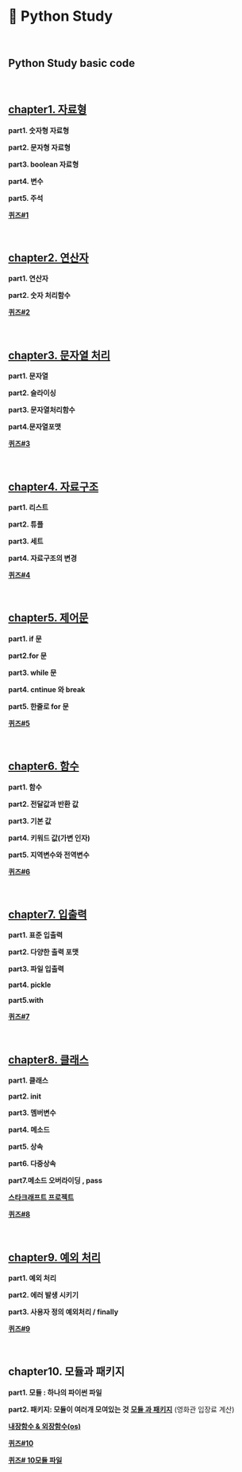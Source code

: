 # 📖 Python Study
<br>

## **Python Study basic code**
<br>

##  **[chapter1. 자료형](https://github.com/jong-seoung/Python/blob/main/Basic_Code/code/dataType.py)**

**part1. 숫자형 자료형** 

**part2. 문자형 자료형**

**part3. boolean 자료형** 

**part4. 변수**

**part5. 주석**

**[퀴즈#1](https://github.com/jong-seoung/Python/blob/main/Basic_Code/code/Quiz1.py)**

<br>

##  **[chapter2. 연산자](https://github.com/jong-seoung/Python/blob/main/Basic_Code/code/operatorEx.py)**

**part1. 연산자**

**part2. 숫자 처리함수**

**[퀴즈#2](https://github.com/jong-seoung/Python/blob/main/Basic_Code/code/Quiz%232.py)**

<br>

## **[chapter3. 문자열 처리](https://github.com/jong-seoung/Python/blob/main/Basic_Code/code/stringEx.py)**

**part1. 문자열**

**part2. 슬라이싱**

**part3. 문자열처리함수**

**part4.문자열포맷**

**[퀴즈#3](https://github.com/jong-seoung/Python/blob/main/Basic_Code/code/Quiz%233.py)**

<br>

##  **[chapter4. 자료구조](https://github.com/jong-seoung/Python/blob/main/Basic_Code/code/datastructure.py)**

**part1. 리스트**

**part2. 튜플** 

**part3. 세트**

**part4. 자료구조의 변경**

**[퀴즈#4](https://github.com/jong-seoung/Python/blob/main/Basic_Code/code/Quiz%234.py)**

<br>

##  **[chapter5. 제어문](https://github.com/jong-seoung/Python/blob/main/Basic_Code/code/ControlStatement.py)**

**part1. if 문** 

**part2.for 문**

**part3. while 문**

**part4. cntinue 와 break**

**part5. 한줄로 for 문**

**[퀴즈#5](https://github.com/jong-seoung/Python/blob/main/Basic_Code/code/Quiz%235.py)**

<br>

##  **[chapter6. 함수](https://github.com/jong-seoung/Python/blob/main/Basic_Code/code/Function.py)**

**part1. 함수**

**part2. 전달값과 반환 값**

**part3. 기본 값**

**part4. 키워드 값(가변 인자)** 

**part5. 지역변수와 전역변수**


**[퀴즈#6](https://github.com/jong-seoung/Python/blob/main/Basic_Code/code/Quiz%236.py)**

<br>

##  **[chapter7. 입출력](https://github.com/jong-seoung/Python/blob/main/Basic_Code/code/InputOutput.py)**

**part1. 표준 입출력**

**part2. 다양한 출력 포맷**

**part3. 파일 입출력**

**part4. pickle**

**part5.with** 


**[퀴즈#7](https://github.com/jong-seoung/Python/blob/main/Basic_Code/code/Quiz%237.py)**

<br>

##  **[chapter8. 클래스](https://github.com/jong-seoung/Python/blob/main/Basic_Code/code/Class.py)**

**part1. 클래스** 

**part2. __init__**

**part3. 멤버변수**

**part4. 메소드**

**part5. 상속**

**part6. 다중상속**

**part7.메소드 오버라이딩 , pass**

**[스타크래프트 프로젝트](https://github.com/jong-seoung/Python/blob/main/Basic_Code/code/StarCraft.py)**


**[퀴즈#8](https://github.com/jong-seoung/Python/blob/main/Basic_Code/code/Quiz%238.py)**

<br>

##  **[chapter9. 예외 처리](https://github.com/jong-seoung/Python/blob/main/Basic_Code/code/exceptionHandling.py)**

**part1. 예외 처리** 

**part2. 에러 발생 시키기** 

**part3. 사용자 정의 예외처리 / finally**

**[퀴즈#9](https://github.com/jong-seoung/Python/blob/main/Basic_Code/code/Quiz%239.py)**

<br>

##  **chapter10. 모듈과 패키지** 

**part1. 모듈 : 하나의 파이썬 파일**

**part2. 패키지: 모듈이 여러개 모여있는 것**
**[모듈 과 패키지](https://github.com/jong-seoung/Python/blob/main/Basic_Code/theater_module/theater_module.py)**
(영화관 입장료 계산)

**[내장함수 & 외장함수(os)](https://github.com/jong-seoung/Python/blob/main/Basic_Code/code/Internal%2CExternalFunction.py)**

**[퀴즈#10](https://github.com/jong-seoung/Python/blob/main/Basic_Code/code/Quiz%2310.py)** 

**[퀴즈# 10모듈 파일](https://github.com/jong-seoung/Python/blob/main/Basic_Code/code/byme.py)**
